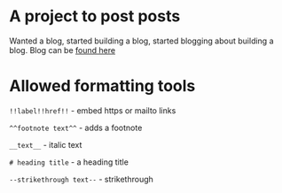 # A project to post posts

Wanted a blog, started building a blog, started blogging about building a blog. Blog can be [found here](https://skeleton.club/posts/)

# Allowed formatting tools

`!!label!!href!!` - embed https or mailto links

`^^footnote text^^` - adds a footnote

`__text__` - italic text

`# heading title` - a heading title

`--strikethrough text--` - strikethrough
